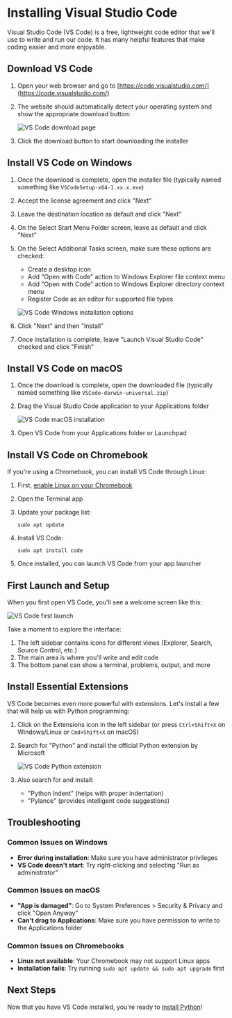 # Installing Visual Studio Code

Visual Studio Code (VS Code) is a free, lightweight code editor that we'll use to write and run our code. It has many helpful features that make coding easier and more enjoyable.

## Download VS Code

1. Open your web browser and go to [https://code.visualstudio.com/](https://code.visualstudio.com/)

2. The website should automatically detect your operating system and show the appropriate download button:

   ![VS Code download page](../assets/vscode_download.png)

3. Click the download button to start downloading the installer

## Install VS Code on Windows

1. Once the download is complete, open the installer file (typically named something like `VSCodeSetup-x64-1.xx.x.exe`)

2. Accept the license agreement and click "Next"

3. Leave the destination location as default and click "Next"

4. On the Select Start Menu Folder screen, leave as default and click "Next"

5. On the Select Additional Tasks screen, make sure these options are checked:

   - Create a desktop icon
   - Add "Open with Code" action to Windows Explorer file context menu
   - Add "Open with Code" action to Windows Explorer directory context menu
   - Register Code as an editor for supported file types

   ![VS Code Windows installation options](../assets/vscode_windows_options.png)

6. Click "Next" and then "Install"

7. Once installation is complete, leave "Launch Visual Studio Code" checked and click "Finish"

## Install VS Code on macOS

1. Once the download is complete, open the downloaded file (typically named something like `VSCode-darwin-universal.zip`)

2. Drag the Visual Studio Code application to your Applications folder

   ![VS Code macOS installation](../assets/vscode_mac_install.png)

3. Open VS Code from your Applications folder or Launchpad

## Install VS Code on Chromebook

If you're using a Chromebook, you can install VS Code through Linux:

1. First, [enable Linux on your Chromebook](https://support.google.com/chromebook/answer/9145439)

2. Open the Terminal app

3. Update your package list:

   ```
   sudo apt update
   ```

4. Install VS Code:

   ```
   sudo apt install code
   ```

5. Once installed, you can launch VS Code from your app launcher

## First Launch and Setup

When you first open VS Code, you'll see a welcome screen like this:

![VS Code first launch](../assets/vscode_first_launch.png)

Take a moment to explore the interface:

1. The left sidebar contains icons for different views (Explorer, Search, Source Control, etc.)
2. The main area is where you'll write and edit code
3. The bottom panel can show a terminal, problems, output, and more

## Install Essential Extensions

VS Code becomes even more powerful with extensions. Let's install a few that will help us with Python programming:

1. Click on the Extensions icon in the left sidebar (or press `Ctrl+Shift+X` on Windows/Linux or `Cmd+Shift+X` on macOS)

2. Search for "Python" and install the official Python extension by Microsoft

   ![VS Code Python extension](../assets/vscode_python_extension.png)

3. Also search for and install:
   - "Python Indent" (helps with proper indentation)
   - "Pylance" (provides intelligent code suggestions)

## Troubleshooting

### Common Issues on Windows

- **Error during installation**: Make sure you have administrator privileges
- **VS Code doesn't start**: Try right-clicking and selecting "Run as administrator"

### Common Issues on macOS

- **"App is damaged"**: Go to System Preferences > Security & Privacy and click "Open Anyway"
- **Can't drag to Applications**: Make sure you have permission to write to the Applications folder

### Common Issues on Chromebooks

- **Linux not available**: Your Chromebook may not support Linux apps
- **Installation fails**: Try running `sudo apt update && sudo apt upgrade` first

## Next Steps

Now that you have VS Code installed, you're ready to [install Python](install_python.md)!
